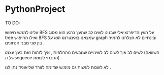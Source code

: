 # PythonProject

TO DO:

עלינו לממש חיפוש BFS על העץ הדיפרנציאלי שבנינו 
לשים לב שהעץ כרגע הוא מסוג tree ואילו החיפוש BFS שמצאנו באינטרנט הוא על graph ובינתיים לא הצלחנו להמיר בין שני מבני הנתונים . 


לשים לב איך לשים לב לשינויים שנובעים מהחלפות , איך לזהות זאת בעץ עצמו (השוואה של הsequece הנוכחי לצומת) . 

לא לשכוח לעשות גם מימוש שדומה לוורד שליאוניד נתן לנו . 
